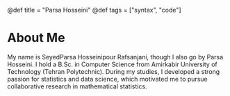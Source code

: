 @def title = "Parsa Hosseini"
@def tags = ["syntax", "code"]

# About Me

My name is SeyedParsa Hosseinipour Rafsanjani, though I also go by Parsa Hosseini.
I hold a B.Sc. in Computer Science from Amirkabir University of Technology (Tehran Polytechnic).
During my studies, I developed a strong passion for statistics and data science,
which motivated me to pursue collaborative research in mathematical statistics.